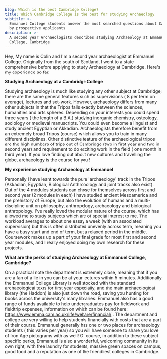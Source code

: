 ```yaml
---
blog: Which is the best Cambridge College?
title: Which Cambridge College is the best for studying Archaeology
subtitle: >-
  Emmanuel College students answer the most searched questions about Cambridge
  by prospective applicants
description: >-
  A second year Archaeologists describes studying Archaeology at Emmanuel
  College, Cambridge
---
```

Hey, My name is Colin and I'm a second year archaeologist at Emmanuel College. Originally from the south of Scotland, I went to a state comprehensive before applying to study Archaeology at Cambridge. Here's my experience so far. 

**Studying Archaeology at a Cambridge College**

Studying archaeology is much like studying any other subject at Cambridge; there are the same general features such as supervisions ( 8 per term on average), lectures and set-work. However, archaeology differs from many other subjects in that the Tripos falls exactly between the sciences, humanities and arts spheres. Depending on your interests you could spend three years ( the length of a B.A.) studying inorganic chemistry, osteology, sociology or medieval manuscripts. You could even become a linguist and study ancient Egyptian or Akkadian. Archaeologists therefore benefit from an extremely broad Tripos (course) which allows you to train in many different disciplines. Other distinctive feature of the archaeological tripos are the high numbers of trips out of Cambridge (two in first year and two in second year) and requirement to do exciting work in the field ( one month in third year). If you love finding out about new cultures and travelling the globe, archaeology is the course for you ! 

**My experience studying Archaeology at Emmanuel**

Personally I have leant towards the pure 'archaeology' track in the Tripos (Akkadian, Egyptian, Biological Anthropology and joint tracks also exist). Out of the 4 modules students can chose for themselves across first and second year (2 modules in each) I have studied ancient Mesoamerica and the prehistory of Europe, but also the evolution of humans and a multi-discipline unit on philosophy, anthropology, archaeology and biological anthropology. I've really loved the modular nature of the course, which has allowed me to study subjects which are of special interest to me. The workload averages to about one essay a week (with an associated supervision) but this is often distributed unevenly across term, meaning you have a busy start and end of term, but a relaxed period in the middle. Coursework makes up a part of your final grade for most first and second year modules, and I really enjoyed doing my own research for these projects. 

**What are the perks of studying Archaeology at Emmanuel College, Cambridge?**

On a practical note the department is extremely close, meaning that if you are a fan of a lie in you can be at your lectures within 5 minutes. Additionally the Emmanuel College Library is well stocked with the standard archaeological texts for first year especially, and the main archaeological library (the Haddon) is also just down the road, saving you hunting for books across the university's many libraries. Emmanuel also has a good range of funds available to help undergraduates pay for fieldwork and fieldtrip expenses, information on which can be found here: https://www.emma.cam.ac.uk/life/welfare/financial/ . The department and college are very willing to help students financially with costs that are a part of their course. Emmanuel generally has one or two places for archaeology students ( this varies per year) so you will have someone to share you love of Iron Age pictograms with as well! Of course, in addition to these subject specific perks, Emmanuel is also a wonderful, welcoming community in its own right, with free laundry for students, massive green spaces on campus, good food and a reputation as one of the friendliest colleges in Cambridge.
